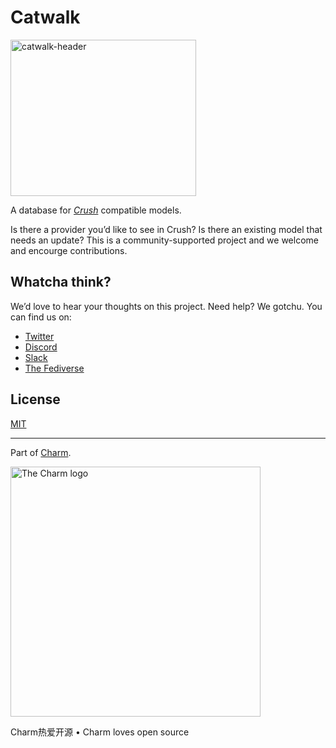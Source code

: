 # Catwalk

<img width="297" height="250" alt="catwalk-header" src="https://github.com/user-attachments/assets/8fa4e312-97f1-43dc-899e-1dc0518be5dd" />

A database for [_Crush_](https://github.com/charmbracelet/crush) compatible models.

Is there a provider you’d like to see in Crush? Is there an existing model that needs an update? This is a community-supported project and we welcome and encourge contributions.

## Whatcha think?

We’d love to hear your thoughts on this project. Need help? We gotchu. You can find us on:

- [Twitter](https://twitter.com/charmcli)
- [Discord][discord]
- [Slack](https://charm.land/slack)
- [The Fediverse](https://mastodon.social/@charmcli)

[discord]: https://charm.land/discord

## License

[MIT](https://github.com/charmbracelet/catwalk/raw/main/LICENSE)

---

Part of [Charm](https://charm.land).

<a href="https://charm.land/"><img alt="The Charm logo" width="400" src="https://stuff.charm.sh/charm-banner-next.jpg" /></a>

<!--prettier-ignore-->
Charm热爱开源 • Charm loves open source
